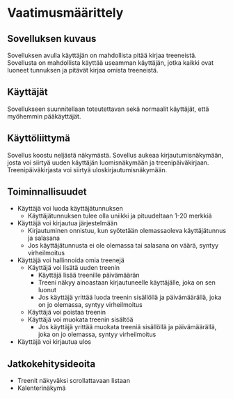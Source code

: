 # Vaatimusmäärittely


## Sovelluksen kuvaus

Sovelluksen avulla käyttäjän on mahdollista pitää kirjaa treeneistä. Sovellusta on mahdollista käyttää useamman 
käyttäjän, jotka kaikki ovat luoneet tunnuksen ja pitävät kirjaa omista treeneistä.

## Käyttäjät

Sovellukseen suunnitellaan toteutettavan sekä normaalit käyttäjät, että myöhemmin pääkäyttäjät. 

## Käyttöliittymä

Sovellus koostu neljästä näkymästä. Sovellus aukeaa kirjautumisnäkymään, josta voi siirtyä uuden käyttäjän luomisnäkymään ja treenipäiväkirjaan. Treenipäiväkirjasta voi siirtyä uloskirjautumisnäkymään.

## Toiminnallisuudet

- Käyttäjä voi luoda käyttäjätunnuksen 
	- Käyttäjätunnuksen tulee olla uniikki ja pituudeltaan 1-20 merkkiä
- Käyttäjä voi kirjautua järjestelmään
	- Kirjautuminen onnistuu, kun syötetään olemassaoleva käyttäjätunnus ja salasana
	- Jos käyttäjätunnusta ei ole olemassa tai salasana on väärä, syntyy virheilmoitus
- Käyttäjä voi hallinnoida omia treenejä 
	- Käyttäjä voi lisätä uuden treenin
		- Käyttäjä lisää treenille päivämäärän
		- Treeni näkyy ainoastaan kirjautuneelle käyttäjälle, joka on sen luonut
		- Jos käyttäjä yrittää luoda treenin sisällöllä ja päivämäärällä, joka on jo olemassa, syntyy virheilmoitus
	- Käyttäjä voi poistaa treenin
	- Käyttäjä voi muokata treenin sisältöä
		- Jos käyttäjä yrittää muokata treeniä sisällöllä ja päivämäärällä, joka on jo olemassa, syntyy virheilmoitus
- Käyttäjä voi kirjautua ulos

## Jatkokehitysideoita
- Treenit näkyväksi scrollattavaan listaan
- Kalenterinäkymä

